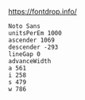 https://fontdrop.info/
```
Noto Sans
unitsPerEm 1000
ascender 1069
descender -293
lineGap 0
advanceWidth
a 561
i 258
s 479
w 786
```

